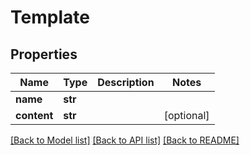 # Template

## Properties
Name | Type | Description | Notes
------------ | ------------- | ------------- | -------------
**name** | **str** |  | 
**content** | **str** |  | [optional] 

[[Back to Model list]](../README.md#documentation-for-models) [[Back to API list]](../README.md#documentation-for-api-endpoints) [[Back to README]](../README.md)


